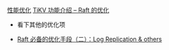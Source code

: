 

[性能优化](https://github.com/baidu/braft/blob/master/docs/cn/raft_protocol.md#%E6%80%A7%E8%83%BD%E4%BC%98%E5%8C%96)
[TiKV 功能介绍 – Raft 的优化](https://cn.pingcap.com/blog/optimizing-raft-in-tikv/)
* 看下其他的优化项

* [Raft 必备的优化手段（二）：Log Replication & others](https://zhuanlan.zhihu.com/p/668511529?utm_campaign=shareopn&utm_medium=social&utm_psn=1767853035571851265&utm_source=wechat_session)
